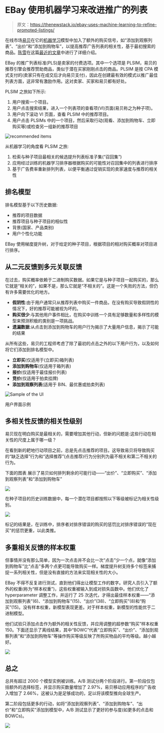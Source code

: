 # EBay 使用机器学习来改进推广的列表

> 原文：<https://thenewstack.io/ebay-uses-machine-learning-to-refine-promoted-listings/>

在线市场[易贝](https://www.ebay.com/)在它的[机器学习](https://thenewstack.io/category/machine-learning/)模型中加入了额外的购买信号，如“添加到观察列表”、“出价”和“添加到购物车”，以提高推荐广告列表的相关性，基于最初搜索的商品。[陈雪](https://www.linkedin.com/in/chen-xue-98a90294/)在这篇[最近的文章](https://tech.ebayinc.com/engineering/multi-relevance-ranking-model-for-similar-item-recommendation/)中进行了详细介绍。

EBay 的推广列表标准(PLS)是卖家的付费选项。其中一个选项是 PLSIM，易贝的推荐引擎会推荐赞助商品，类似于潜在买家刚刚点击的商品。PLSIM 是按 CPA 模式支付的(卖家只有在成交后才向易贝支付)，因此在创建最有效的模式以推广最佳列表方面，这非常有激励作用。这对卖家、买家和易贝都有好处。

PLSIM 之旅如下所示:

1.  用户搜索一个项目。
2.  用户点击搜索结果，进入一个列表项的查看项(VI)页面(易贝称之为种子项)。
3.  用户向下滚动 VI 页面，查看 PLSIM 中的推荐项目。
4.  用户点击 PLSIMs 中的一个项目，然后采取行动(观看、添加到购物车、立即购买等)或检查另一组新的推荐项目

![recommended items](img/079e0b3cf7f59cd3e0733ae667acac77.png)

从机器学习的角度看 PLSIM 之旅:

1.  检索与种子项目最相关的候选提升列表标准子集(“召回集”)
2.  应用经过训练的机器学习排序器根据购买的可能性对召回集中的列表进行排序
3.  基于广告费率重新排列列表，以便平衡通过促销实现的卖家速度与推荐的相关性

## **排名模型**

排名模型基于以下历史数据:

*   推荐的项目数据
*   推荐项目与种子项目的相似性
*   背景(国家、产品类别)
*   用户个性化功能

EBay 使用梯度提升树，对于给定的种子项目，根据项目的相对购买概率对项目进行排序。

## **从二元反馈到多元关联反馈**

在过去，购买概率依赖于二进制购买数据。如果它是与种子项目一起购买的，那么它就是“相关的”，如果不是，那么它就是“不相关的”。这是一个失败的方法，但仍有许多需要优化的地方。

*   **假阴性**:由于用户通常只从推荐列表中购买一件商品，在没有购买导致假阴性的情况下，好的推荐可能被视为坏的。
*   **购买很少**:与其他用户事件相比，在购买中训练一个具有足够数量和多样性的模型来预测积极的类别是一项挑战。
*   **遗漏数据**:从点击到添加到购物车的用户行为揭示了大量用户信息，揭示了可能的结果

从所有这些，易贝的工程师考虑了除了最初的点击之外的以下用户行为，以及如何将它们添加到排名模型中。

*   **立即买**(仅适用于(立即买)箱列表)
*   **添加到购物车**(仅适用于箱列表)
*   **报价**(仅适用于最佳报价列表)
*   **竞价**(仅适用于拍卖挂牌)
*   **添加到观察列表**(适用于 BIN、最优惠或拍卖列表)

![Sample of the UI](img/f5140bb571db16d1df8a45f36d544179.png)

用户界面示例

## **多相关性反馈的相关性级别**

易贝现在明白购买是最相关的，需要增加其他行动，但新的问题是:这些行动在相关性的尺度上属于哪一级？

在看到新的耙地行动项目之前，总是先点击推荐的项目。这导致易贝将导致购买的“缺乏选择”行为和“选择推荐”(点击推荐)行为分别列为最不相关和第二不相关的行为。

下面的图表  展示了易贝如何排列剩余的可能行动——“出价”、“立即购买”、“添加到观察列表”和“添加到购物车”

![](img/40b0b7f9facf7dd950a400a22ee9eabe.png)

在种子项目的历史训练数据中，每一个潜在项目都按照以下等级被标记为相关性级别。

![](img/664eb0c429199456d047b391a8de3171.png)

标记的结果是，在训练中，排序者对排序错误的购买的惩罚比对排序错误的“现在买”的惩罚更重，以此类推。

## **多重相关反馈的样本权重**

但事情并没有那么简单，因为一次点击并不会比一次“点击”少一个点，就像“添加到购物车”比“点击”多两个点更可能导致购买一样。梯度提升树支持多个标签来捕捉一系列相关性，但是没有直接的方法来实现相关性的大小。

EBay 不得不反复进行测试，直到他们得出让模型工作的数字。研究人员引入了额外的权重(称为“样本权重”)，这些权重被输入到成对损失函数中。他们优化了 hyperparameter 调整工作，并运行了 25 次迭代，才得出最佳样本权重——“添加到观察列表”(6)、“添加到购物车”(15)、“出价”(38)、“立即购买”(8)和“购买”(15)。没有样本权重，新模型表现更差。对于样本权重，新模型的性能优于二进制模型。

他们试验只添加点击作为额外的相关性反馈，并应用调整的超参数“购买”样本权重 150。下面还显示了离线结果，其中“BOWC”代表“立即购买”、“出价”、“添加到观察列表”和“添加到购物车”等操作购买等级反映了所购买物品的平均等级。越小越好。

![](img/6cad8864bc8430db9cb81987c99471f4.png)

## **总之**

总共有超过 2000 个模型实例被训练。A/B 测试分两个阶段进行。第一阶段仅包括额外的选择标签，并显示购买数量增加了 2.97%，易贝移动应用程序的广告收入增加了 2.66%，这被认为是足够成功的，足以将该模型推向全球生产。

第二阶段包括更多的行动，如将“添加到观察列表”、“添加到购物车”、“出价”和“立即购买”添加到模型中，A/B 测试显示了更好的参与度(如更多的点击和 BOWCs)。

![](img/2960295991248efcbc4640de5e71e67b.png)

<svg xmlns:xlink="http://www.w3.org/1999/xlink" viewBox="0 0 68 31" version="1.1"><title>Group</title> <desc>Created with Sketch.</desc></svg>